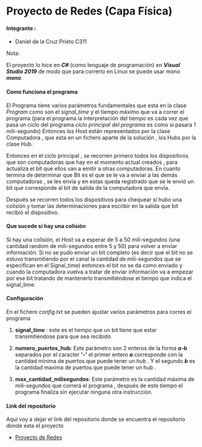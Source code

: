 ﻿# Proyecto de Redes  (Capa Física)

#### Integrante : 
 - Daniel de la Cruz Prieto C311

 Nota: 

 El proyecto lo hice en ***C#*** (como lenguaje de programación) en ***Visual Studio 2019*** 
 de modo que para correrlo en Linux se puede usar mono ***mono***. 


#### Como funciona el programa

El Programa tiene varios parámetros fundamentales que esta en la clase *Program* como son el 
*signal_time* y el tiempo máximo que va a correr el programa (para el programa la interpretación del tiempo es cada vez que pasa un 
ciclo del programa *ciclo principal del programa* es como si pasara 1 mili-segundo) Entonces los Host están representados por la 
clase Computadora , que esta en un fichero aparte de la solución , los Hubs por la clase Hub.

Entonces en el ciclo principal , se recorren primero todos los dispositivos que son computadoras que hay en el momento actual creados , 
para actualiza el bit que ellos van a emitir a otras computadoras. En cuanto termina de determinar 
que Bit es el que se le va a enviar a las demás computadoras , se les envía y en estas queda registrado que 
se le envió un bit que corresponde al bit de salida de la computadora que envía. 

Después se recorren todos los dispositivos para chequear si hubo una colisión 
y tomar las determinaciones para escribir en la salida que bit recibió el dispositivo. 

#### Que sucede si hay una colisión 
Si hay una colisión, el Host va a esperar de 5 a 50 mili-segundos (una cantidad random de mili-segundos entre 5 y 50) 
para volver a enviar información. Si no se pudo enviar un bit completo (es decir que el bit no se estuvo transmitiendo por el canal la cantidad de mili-segundos 
que se especifican en el Signal_time) entonces el bit no se da como enviado y cuando la computadora vuelva a tratar de enviar información va a empezar por ese bit 
tratando de mantenerlo transmitiéndose el tiempo que indica el signal_time.   


#### Configuración 

En el fichero *config.txt* se pueden ajustar varios parámetros para corres el programa

1. **signal_time** : este es el tiempo que un bit tiene que estar transmitiéndose para que sea recibido 

2. **numero_puertos_hub**: Este parámetro son 2 enteros de la forma ***a-b*** separados por el caracter **'-'**  el primer entero ***a*** corresponde con la cantidad mínima de puertos que puede tener un *hub* . Y el segundo ***b*** es la cantidad maxima de puertos que puede tener un hub .

3. **max_cantidad_milisegundos**: Este parámetro es la cantidad máxima de mili-segundos que correrá el programa , después de este tiempo el programa finaliza sin ejecutar ninguna otra instrucción. 

#### Link del repositorio 
Aquí voy a dejar el link del repositorio donde se encuentra el repositorio donde esta el proyecto

- [Proyecto de Redes](https://github.com/dcruzp/Redes3ro)
